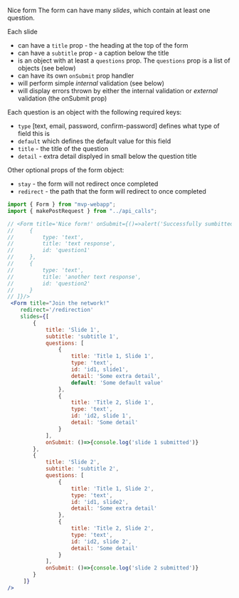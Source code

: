Nice form
The form can have many *slides*, which contain at least one question. 

Each slide 
- can have a `title` prop - the heading at the top of the form
- can have a `subtitle` prop - a caption below the title
- is an object with at least a `questions` prop. The `questions` prop is a list of objects (see below)
- can have its own `onSubmit` prop handler
- will perform simple *internal* validation (see below)
- will display errors thrown by either the internal validation or *external* validation (the onSubmit prop)

Each question is an object with the following required keys:
- `type` [text, email, password, confirm-password] defines what type of field this is
- `default` which defines the default value for this field
- `title` - the title of the question
- `detail` - extra detail displyed in small below the question title

Other optional props of the form object:
- `stay` - the form will not redirect once completed
- `redirect` - the path that the form will redirect to once completed

``` jsx
import { Form } from "mvp-webapp";
import { makePostRequest } from "../api_calls";

// <Form title='Nice form!' onSubmit={()=>alert('Successfully sumbitted!')} questions={[
//     {
//         type: 'text',
//         title: 'text response',
//         id: 'question1'
//     },
//     {
//         type: 'text',
//         title: 'another text response',
//         id: 'question2'
//     }
// ]}/>
 <Form title="Join the network!"
    redirect='/redirection'
    slides={[
        {
            title: 'Slide 1',
            subtitle: 'subtitle 1',
            questions: [
                {
                    title: 'Title 1, Slide 1',
                    type: 'text',   
                    id: 'id1, slide1',
                    detail: 'Some extra detail',
                    default: 'Some default value'
                },
                {
                    title: 'Title 2, Slide 1',
                    type: 'text',   
                    id: 'id2, slide 1',
                    detail: 'Some detail'
                }
            ],
            onSubmit: ()=>{console.log('slide 1 submitted')}
        },
        {
            title: 'Slide 2',
            subtitle: 'subtitle 2',
            questions: [
                {
                    title: 'Title 1, Slide 2',
                    type: 'text',   
                    id: 'id1, slide2',
                    detail: 'Some extra detail'
                },
                {
                    title: 'Title 2, Slide 2',
                    type: 'text',   
                    id: 'id2, slide 2',
                    detail: 'Some detail'
                }
            ],
            onSubmit: ()=>{console.log('slide 2 submitted')}
        }
     ]}
/>

```